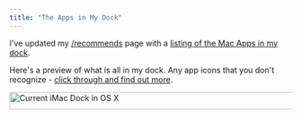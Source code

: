 ```yaml
---
title: "The Apps in My Dock"
---
```

<p>I've updated my <a href="https://chrisenns.com/recommends">/recommends</a> page with a <a href="https://chrisenns.com/recommends/mac-apps/">listing of the Mac Apps in my dock</a>.</p>
<p>Here's a preview of what is all in my dock. Any app icons that you don't recognize - <a href="https://chrisenns.com/recommends/mac-apps/">click through and find out more</a>.</p>
<p><a href="https://chrisenns.com/wp-content/uploads/2012/05/Screen-Shot-2012-05-29-at-1.44.26-PM.png"><img src="https://chrisenns.com/wp-content/uploads/2012/05/Screen-Shot-2012-05-29-at-1.44.26-PM-600x31.png" alt="Current iMac Dock in OS X" title="Current iMac Dock in OS X" width="600" height="31" class="aligncenter size-large wp-image-20458" /></a></p>
